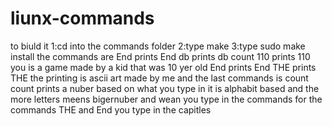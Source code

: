 # liunx-commands
to biuld it 1:cd into the commands folder 2:type make 3:type sudo make install the commands are End prints End db prints db count 110 prints 110 you is a game made by a kid that was 10 yer old End prints End THE prints THE the printing is ascii art made by me and the last commands is count
count prints a nuber based on what you type in it is alphabit based and the more letters meens bigernuber and wean you type in the commands for the commands THE and End you type in the capitles
